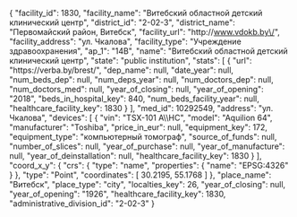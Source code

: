 {
    "facility_id": 1830,
    "facility_name": "Витебский областной детский клинический центр",
    "district_id": "2-02-3",
    "district_name": "Первомайский район, Витебск",
    "facility_url": "http:\/\/www.vdokb.by\/",
    "facility_address": "ул. Чкалова",
    "facility_type": "Учреждение здравоохранения",
    "ap_1": "14В",
    "name": "Витебский областной детский клинический центр",
    "state": "public institution",
    "stats": [
        {
            "url": "https:\/\/verba.by\/brest\/",
            "dep_name": null,
            "date_year": null,
            "num_beds_dep": null,
            "num_deps_year": null,
            "num_doctors_dep": null,
            "num_doctors_med": null,
            "year_of_closing": null,
            "year_of_opening": "2018",
            "beds_in_hospital_key": 840,
            "num_beds_facility_year": null,
            "healthcare_facility_key": 1830
        }
    ],
    "med_id": 10292549,
    "address": "ул. Чкалова",
    "devices": [
        {
            "vin": "TSX-101 A\\\\HC",
            "model": "Aquilion 64",
            "manufacturer": "Toshiba",
            "price_in_eur": null,
            "equipment_key": 172,
            "equipment_type": "компьютерный томограф",
            "source_of_funds": null,
            "number_of_slices": null,
            "year_of_purchase": null,
            "year_of_manufacture": null,
            "year_of_deinstallation": null,
            "healthcare_facility_key": 1830
        }
    ],
    "coord_x_y": {
        "crs": {
            "type": "name",
            "properties": {
                "name": "EPSG:4326"
            }
        },
        "type": "Point",
        "coordinates": [
            30.2195,
            55.1768
        ]
    },
    "place_name": "Витебск",
    "place_type": "city",
    "localties_key": 26,
    "year_of_closing": null,
    "year_of_opening": "1926",
    "healthcare_facility_key": 1830,
    "administrative_division_id": "2-02-3"
}